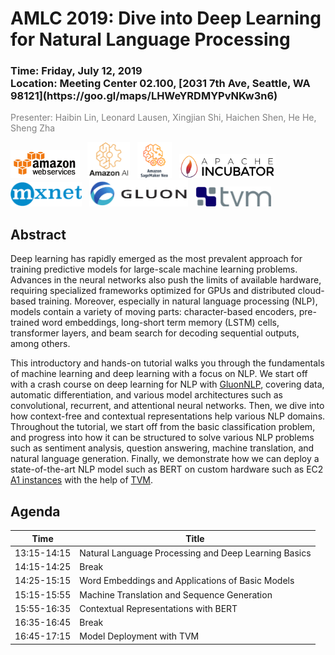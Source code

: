 AMLC 2019: Dive into Deep Learning for Natural Language Processing
==================================================================

<h3>Time: Friday, July 12, 2019<br/>Location: Meeting Center 02.100, [2031 7th Ave, Seattle, WA 98121](https://goo.gl/maps/LHWeYRDMYPvNKw3n6)</h3>

<span style="color:grey">Presenter: Haibin Lin, Leonard Lausen, Xingjian Shi, Haichen Shen, He He, Sheng Zha</span><br/>

<a href="https://aws.amazon.com/"><img src="_static/aws_logo.png" alt="AWS Icon" height="45"></a> &nbsp; <a href="https://aws.amazon.com/"><img src="_static/amazon_ai.png" alt="AmazonAI Icon" height="58"></a> &nbsp; <a href="https://aws.amazon.com/sagemaker/neo/"><img src="_static/neo.png" alt="Neo Icon" height="58"></a> &nbsp; <a href="https://beta.mxnet.io/"><img src="_static/apache_incubator_logo.png" alt="Apache Incubator Icon" height="39"></a> &nbsp; <a href="https://beta.mxnet.io/"><img src="_static/mxnet_logo_2.png" alt="MXNet Icon" height="39"></a> &nbsp; <a href="https://gluon-nlp.mxnet.io/"><img src="_static/gluon_logo_horizontal_small.png" alt="Gluon Icon" height="42"></a> &nbsp; <a href="http://tvm.ai"><img src="_static/tvm.png" alt="TVM Icon" height="32"></a>

Abstract
--------

Deep learning has rapidly emerged as the most prevalent approach for training predictive models for large-scale machine learning problems. Advances in the neural networks also push the limits of available hardware, requiring specialized frameworks optimized for GPUs and distributed cloud-based training. Moreover, especially in natural language processing (NLP), models contain a variety of moving parts: character-based encoders, pre-trained word embeddings, long-short term memory (LSTM) cells, transformer layers, and beam search for decoding sequential outputs, among others.

This introductory and hands-on tutorial walks you through the fundamentals of machine learning and deep learning with a focus on NLP. We start off with a crash course on deep learning for NLP with [GluonNLP](https://gluon-nlp.mxnet.io/), covering data, automatic differentiation, and various model architectures such as convolutional, recurrent, and attentional neural networks. Then, we dive into how context-free and contextual representations help various NLP domains. Throughout the tutorial, we start off from the basic classification problem, and progress into how it can be structured to solve various NLP problems such as sentiment analysis, question answering, machine translation, and natural language generation. Finally, we demonstrate how we can deploy a state-of-the-art NLP model such as BERT on custom hardware such as EC2 [A1 instances](https://aws.amazon.com/ec2/instance-types/a1/) with the help of [TVM](https://tvm.ai/).

Agenda
------

| Time        | Title                                                         |
|-------------|---------------------------------------------------------------|
| 13:15-14:15 | Natural Language Processing and Deep Learning Basics          |
| 14:15-14:25 | Break                                                         |
| 14:25-15:15 | Word Embeddings and Applications of Basic Models              |
| 15:15-15:55 | Machine Translation and Sequence Generation                   |
| 15:55-16:35 | Contextual Representations with BERT                          |
| 16:35-16:45 | Break                                                         |
| 16:45-17:15 | Model Deployment with TVM                                     |


